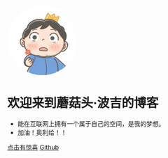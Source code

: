 <!-- _coverpage.md -->

<img width="160px" style = "border-radius: 50%" bor 
src = "photo/WechatIMG2 1.jpeg">

# 欢迎来到蘑菇头·波吉的博客
- 能在互联网上拥有一个属于自己的空间，是我的梦想。
- 加油！奥利给！！

[点击有惊喜](README)
[Github](https://github.com/Christian-maker/Christian-maker.github.io)